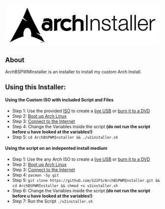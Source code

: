 <picture>
  <source media="(prefers-color-scheme: dark)" srcset=".github/images/logo_darkmode.png">
  <img src=".github/images/logo_lightmode.png">
</picture>

## About
ArchBSPWMInstaller is an installer to install my custom Arch Install.


## **Using this Installer:**
#### Using the Custom ISO with included Script and Files
- Step 1: Use the provided [ISO](https://github.com/S22F5/ArchBSPWMInstaller/releases/download/v2.31b/archlinux-2022.01.22-x86_64_InstallerIncluded.iso) to create a [live USB](https://wiki.archlinux.org/title/USB_flash_installation_medium) or [burn it to a DVD](https://wiki.archlinux.org/title/Optical_disc_drive#Burning)
- Step 2: [Boot up Arch Linux](https://wiki.archlinux.org/title/Installation_guide#Boot_the_live_environment)
- Step 3: [Connect to the Internet](https://wiki.archlinux.org/title/Installation_guide#Connect_to_the_internet)
- Step 4: Change the Variables inside the script **(do not run the script before u have looked at the variables!)**
- Step 5: ```cd ArchBSPWMInstaller && ./v2installer.sh```


#### Using the script on an indepented install medium
- Step 1: Use the any Arch ISO to create a [live USB](https://wiki.archlinux.org/title/USB_flash_installation_medium) or [burn it to
 a DVD](https://wiki.archlinux.org/title/Optical_disc_drive#Burning)
- Step 2: [Boot up Arch Linux](https://wiki.archlinux.org/title/Installation_guide#Boot_the_live_environment)
- Step 3: [Connect to the Internet](https://wiki.archlinux.org/title/Installation_guide#Connect_to_the_internet)
- Step 4: ```pacman -Sy git```
- Step 5: ```git clone https://github.com/S22F5/ArchBSPWMInstaller.git && cd ArchBSPWMInstaller && chmod +x v2installer.sh```
- Step 6: Change the Variables inside the script **(do not run the script before u have looked at the variables!)**
- Step 7: Run the Script ```./v2installer.sh```
